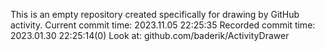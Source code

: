 This is an empty repository created specifically for drawing by GitHub activity.
Current commit time: 2023.11.05 22:25:35
Recorded commit time: 2023.01.30 22:25:14(0)
Look at: github.com/baderik/ActivityDrawer
